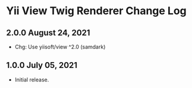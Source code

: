 # Yii View Twig Renderer Change Log


## 2.0.0 August 24, 2021

- Chg: Use yiisoft/view ^2.0 (samdark)

## 1.0.0 July 05, 2021

- Initial release.
